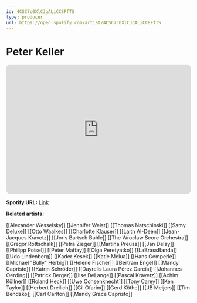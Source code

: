 ```yaml
---
id: 4CSC7c0XlCJgALiCC8FfTS
type: producer
url: https://open.spotify.com/artist/4CSC7c0XlCJgALiCC8FfTS
---
```

# Peter Keller

<iframe style="border-radius:12px" src="https://open.spotify.com/embed/artist/4CSC7c0XlCJgALiCC8FfTS" width="100%" height="352" frameBorder="0" allowfullscreen="" allow="autoplay; clipboard-write; encrypted-media; fullscreen; picture-in-picture" loading="lazy"></iframe>

**Spotify URL:** [Link](https://open.spotify.com/artist/4CSC7c0XlCJgALiCC8FfTS)

**Related artists:**

[[Alexander Wesselsky]]
[[Jennifer Weist]]
[[Thomas Natschinski]]
[[Samy Deluxe]]
[[Otto Waalkes]]
[[Charlotte Klauser]]
[[Laith Al-Deen]]
[[Jean-Jacques Kravetz]]
[[Joris Bartsch Buhle]]
[[The Wroclaw Score Orchestra]]
[[Gregor Rottschalk]]
[[Petra Zieger]]
[[Martina Preuss]]
[[Jan Delay]]
[[Philipp Poisel]]
[[Peter Maffay]]
[[Olga Peretyatko]]
[[LaBrassBanda]]
[[Udo Lindenberg]]
[[Kader Kesek]]
[[Katie Melua]]
[[Hans Gemperle]]
[[Michael "Bully" Herbig]]
[[Helene Fischer]]
[[Bertram Engel]]
[[Mandy Capristo]]
[[Katrin Schröder]]
[[Dayrelis Laura Pérez García]]
[[Johannes Oerding]]
[[Patrick Berger]]
[[Ilse DeLange]]
[[Pascal Kravetz]]
[[Achim Köllner]]
[[Roland Heck]]
[[Uwe Ochsenknecht]]
[[Tony Carey]]
[[Ken Taylor]]
[[Herbert Dreilich]]
[[Gil Ofarim]]
[[Gerd Köthe]]
[[JB Meijers]]
[[Tim Bendzko]]
[[Carl Carlton]]
[[Mandy Grace Capristo]]
